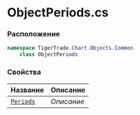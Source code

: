 
# ObjectPeriods.cs
### Расположение
```csharp
namespace TigerTrade.Chart.Objects.Common  
    class ObjectPeriods
```

### Свойства
| Название | Описание |
| --- | --- |
| [`Periods`](./Свойства/Periods.md) | *Описание* |
